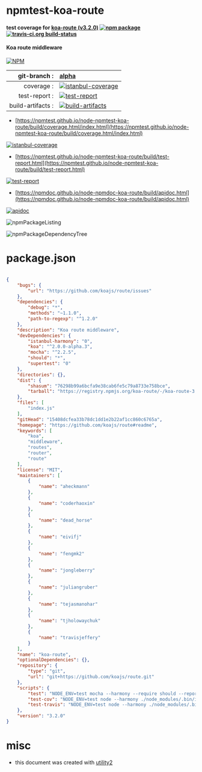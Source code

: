 # npmtest-koa-route

#### test coverage for  [koa-route (v3.2.0)](https://github.com/koajs/route#readme)  [![npm package](https://img.shields.io/npm/v/npmtest-koa-route.svg?style=flat-square)](https://www.npmjs.org/package/npmtest-koa-route) [![travis-ci.org build-status](https://api.travis-ci.org/npmtest/node-npmtest-koa-route.svg)](https://travis-ci.org/npmtest/node-npmtest-koa-route)

#### Koa route middleware

[![NPM](https://nodei.co/npm/koa-route.png?downloads=true&downloadRank=true&stars=true)](https://www.npmjs.com/package/koa-route)

| git-branch : | [alpha](https://github.com/npmtest/node-npmtest-koa-route/tree/alpha)|
|--:|:--|
| coverage : | [![istanbul-coverage](https://npmtest.github.io/node-npmtest-koa-route/build/coverage.badge.svg)](https://npmtest.github.io/node-npmtest-koa-route/build/coverage.html/index.html)|
| test-report : | [![test-report](https://npmtest.github.io/node-npmtest-koa-route/build/test-report.badge.svg)](https://npmtest.github.io/node-npmtest-koa-route/build/test-report.html)|
| build-artifacts : | [![build-artifacts](https://npmtest.github.io/node-npmtest-koa-route/glyphicons_144_folder_open.png)](https://github.com/npmtest/node-npmtest-koa-route/tree/gh-pages/build)|

- [https://npmtest.github.io/node-npmtest-koa-route/build/coverage.html/index.html](https://npmtest.github.io/node-npmtest-koa-route/build/coverage.html/index.html)

[![istanbul-coverage](https://npmtest.github.io/node-npmtest-koa-route/build/screenCapture.buildCi.browser.%252Ftmp%252Fbuild%252Fcoverage.lib.html.png)](https://npmtest.github.io/node-npmtest-koa-route/build/coverage.html/index.html)

- [https://npmtest.github.io/node-npmtest-koa-route/build/test-report.html](https://npmtest.github.io/node-npmtest-koa-route/build/test-report.html)

[![test-report](https://npmtest.github.io/node-npmtest-koa-route/build/screenCapture.buildCi.browser.%252Ftmp%252Fbuild%252Ftest-report.html.png)](https://npmtest.github.io/node-npmtest-koa-route/build/test-report.html)

- [https://npmdoc.github.io/node-npmdoc-koa-route/build/apidoc.html](https://npmdoc.github.io/node-npmdoc-koa-route/build/apidoc.html)

[![apidoc](https://npmdoc.github.io/node-npmdoc-koa-route/build/screenCapture.buildCi.browser.%252Ftmp%252Fbuild%252Fapidoc.html.png)](https://npmdoc.github.io/node-npmdoc-koa-route/build/apidoc.html)

![npmPackageListing](https://npmtest.github.io/node-npmtest-koa-route/build/screenCapture.npmPackageListing.svg)

![npmPackageDependencyTree](https://npmtest.github.io/node-npmtest-koa-route/build/screenCapture.npmPackageDependencyTree.svg)



# package.json

```json

{
    "bugs": {
        "url": "https://github.com/koajs/route/issues"
    },
    "dependencies": {
        "debug": "*",
        "methods": "~1.1.0",
        "path-to-regexp": "^1.2.0"
    },
    "description": "Koa route middleware",
    "devDependencies": {
        "istanbul-harmony": "0",
        "koa": "^2.0.0-alpha.3",
        "mocha": "^2.2.5",
        "should": "*",
        "supertest": "0"
    },
    "directories": {},
    "dist": {
        "shasum": "76298b99a6bcfa9e38cab6fe5c79a8733e758bce",
        "tarball": "https://registry.npmjs.org/koa-route/-/koa-route-3.2.0.tgz"
    },
    "files": [
        "index.js"
    ],
    "gitHead": "15408dcfea33b78dc1dd1e2b22af1cc860c6765a",
    "homepage": "https://github.com/koajs/route#readme",
    "keywords": [
        "koa",
        "middleware",
        "routes",
        "router",
        "route"
    ],
    "license": "MIT",
    "maintainers": [
        {
            "name": "aheckmann"
        },
        {
            "name": "coderhaoxin"
        },
        {
            "name": "dead_horse"
        },
        {
            "name": "eivifj"
        },
        {
            "name": "fengmk2"
        },
        {
            "name": "jongleberry"
        },
        {
            "name": "juliangruber"
        },
        {
            "name": "tejasmanohar"
        },
        {
            "name": "tjholowaychuk"
        },
        {
            "name": "travisjeffery"
        }
    ],
    "name": "koa-route",
    "optionalDependencies": {},
    "repository": {
        "type": "git",
        "url": "git+https://github.com/koajs/route.git"
    },
    "scripts": {
        "test": "NODE_ENV=test mocha --harmony --require should --reporter spec",
        "test-cov": "NODE_ENV=test node --harmony ./node_modules/.bin/istanbul cover ./node_modules/.bin/_mocha -- --require should",
        "test-travis": "NODE_ENV=test node --harmony ./node_modules/.bin/istanbul cover ./node_modules/.bin/_mocha --report lcovonly -- --require should"
    },
    "version": "3.2.0"
}
```



# misc
- this document was created with [utility2](https://github.com/kaizhu256/node-utility2)
